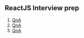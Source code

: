 ## ReactJS Interview prep
1. [QnA](https://github.com/sudheerj/reactjs-interview-questions)
2. [QnA](https://www.turing.com/interview-questions/react-js)
3. [QnA](https://www.edureka.co/blog/interview-questions/react-interview-questions/)
